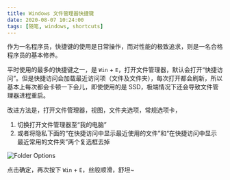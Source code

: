 ```yaml
---
title: Windows 文件管理器快捷键
date: 2020-08-07 10:24:00
tags: [随笔, windows, shortcuts]
---
```


作为一名程序员，快捷键的使用是日常操作，而对性能的极致追求，则是一名合格程序员的基本修养。

平时使用的最多的快捷键之一，是 `Win` + `E`，打开文件管理器，默认会打开“快捷访问”。但是快捷访问会加载最近访问项（文件及文件夹），每次打开都会刷新，所以基本上每次都会卡顿一下会儿，即使使用的是 SSD，极端情况下还会导致文件管理器进程重启。

改进方法是，打开文件管理器，视图，文件夹选项，常规选项卡，

1. 切换打开文件管理器至“我的电脑”
2. 或者将隐私下面的“在快捷访问中显示最近使用的文件”和“在快捷访问中显示最近常用的文件夹”两个复选框去掉

![Folder Options](/img/windows-shortcut-key-for-file-explorer/folder-options.png)

点击确定，再次按下 `Win` + `E`，丝般顺滑，舒坦~
